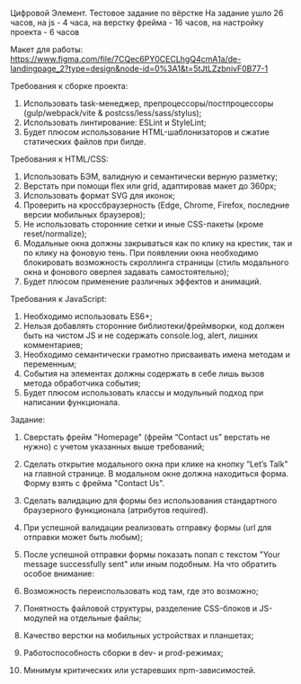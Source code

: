 Цифровой Элемент.
Тестовое задание по вёрстке
На задание ушло 26 часов, на js - 4 часа, на верстку фрейма - 16 часов, на настройку проекта - 6 часов

Макет для работы:
https://www.figma.com/file/7CQec6PY0CECLhgQ4cmA1a/de-landingpage_2?type=design&node-id=0%3A1&t=5tJtLZzbnivF0B77-1

Требования к сборке проекта:
1) Использовать task-менеджер, препроцессоры/постпроцессоры (gulp/webpack/vite & postcss/less/sass/stylus);
2) Использовать линтирование: ESLint и StyleLint;
3) Будет плюсом использование HTML-шаблонизаторов и сжатие статических файлов при билде.

Требования к HTML/CSS:
1) Использовать БЭМ, валидную и семантически верную разметку;
2) Верстать при помощи flex или grid, адаптировав макет до 360px;
3) Использовать формат SVG для иконок;
4) Проверить на кроссбраузерность (Edge, Chrome, Firefox, последние версии мобильных браузеров);
5) Не использовать сторонние сетки и иные CSS-пакеты (кроме reset/normalize);
6) Модальные окна должны закрываться как по клику на крестик, так и по клику на фоновую тень. При появлении окна необходимо блокировать возможность скроллинга страницы (стиль модального окна и фонового оверлея задавать самостоятельно);
7) Будет плюсом применение различных эффектов и анимаций.

Требования к JavaScript:
1) Необходимо использовать ES6+;
2) Нельзя добавлять сторонние библиотеки/фреймворки, код должен быть на чистом JS и не содержать console.log, alert, лишних комментариев;
3) Необходимо семантически грамотно присваивать имена методам и переменным;
4) События на элементах должны содержать в себе лишь вызов метода обработчика события;
5) Будет плюсом использовать классы и модульный подход при написании функционала.

Задание:
1) Сверстать фрейм "Homepage" (фрейм “Contact us” верстать не нужно) с учетом указанных выше требований;
2) Сделать открытие модального окна при клике на кнопку “Let’s Talk" на главной странице. В модальном окне должна находиться форма. Форму взять с фрейма "Contact Us".
3) Сделать валидацию для формы без использования стандартного браузерного функционала (атрибутов required).
4) При успешной валидации реализовать отправку формы (url для отправки может быть любым);
5) После успешной отправки формы показать попап с текстом "Your message successfully sent" или иным подобным.
На что обратить особое внимание:

1) Возможность переиспользовать код там, где это возможно;
2) Понятность файловой структуры, разделение CSS-блоков и JS-модулей на отдельные файлы;
3) Качество верстки на мобильных устройствах и планшетах; 
4) Работоспособность сборки в dev- и prod-режимах;
5) Минимум критических или устаревших npm-зависимостей.
